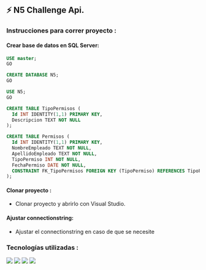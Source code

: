 ## ⚡ N5 Challenge Api.

### Instrucciones para correr proyecto : 
#### Crear base de datos en SQL Server: 

```SQL
USE master;
GO

CREATE DATABASE N5;
GO

USE N5;
GO

CREATE TABLE TipoPermisos (
  Id INT IDENTITY(1,1) PRIMARY KEY,
  Descripcion TEXT NOT NULL
);

CREATE TABLE Permisos (
  Id INT IDENTITY(1,1) PRIMARY KEY,
  NombreEmpleado TEXT NOT NULL,
  ApellidoEmpleado TEXT NOT NULL,
  TipoPermiso INT NOT NULL,
  FechaPermiso DATE NOT NULL,
  CONSTRAINT FK_TipoPermisos FOREIGN KEY (TipoPermiso) REFERENCES TipoPermisos(Id)
);

```
#### Clonar proyecto :
* Clonar proyecto y abrirlo con Visual Studio.

#### Ajustar connectionstring:
* Ajustar el connectionstring en caso de que se necesite 

### Tecnologías utilizadas : 
![](https://img.shields.io/badge/Code-NetCore-Code?style=flat&logo=dotnet&logoColor=white&color=c691t3)
![](https://img.shields.io/badge/Test-XUnits-informational?style=flat&logo=selenium&logoColor=white&color=c691t3)
![](https://img.shields.io/badge/ORM-EntityFramework-informational?style=flat&logo=&logoColor=white&color=c691t3)
![](https://img.shields.io/badge/DataBase-SQLServer-informational?style=flat&logo=mysql&logoColor=white&color=c691t3)

